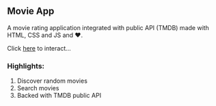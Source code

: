 ## Movie App

A movie rating application integrated with public API (TMDB) made with HTML, CSS and JS and :heart:.

Click [here](https://movie-rating-app.netlify.app/) to interact...

### Highlights:

1. Discover random movies
2. Search movies
3. Backed with TMDB public API
